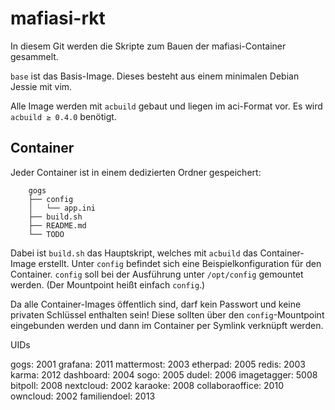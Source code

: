 # mafiasi-rkt

In diesem Git werden die Skripte zum Bauen der mafiasi-Container gesammelt.

`base` ist das Basis-Image. Dieses besteht aus einem minimalen Debian
Jessie mit vim.

Alle Image werden mit `acbuild` gebaut und liegen im aci-Format vor. Es wird
`acbuild ≥ 0.4.0` benötigt.

## Container

Jeder Container ist in einem dedizierten Ordner gespeichert:

```
    gogs
    ├── config
    │   └── app.ini
    ├── build.sh
    ├── README.md
    └── TODO
```

Dabei ist `build.sh` das Hauptskript, welches mit `acbuild` das Container-Image
erstellt. Unter `config` befindet sich eine Beispielkonfiguration für den
Container. `config` soll bei der Ausführung unter `/opt/config` gemountet
werden. (Der Mountpoint heißt einfach `config`.)

Da alle Container-Images öffentlich sind, darf kein Passwort und keine privaten
Schlüssel enthalten sein! Diese sollten über den `config`-Mountpoint eingebunden
werden und dann im Container per Symlink verknüpft werden.

UIDs

gogs: 2001
grafana: 2011
mattermost: 2003
etherpad: 2005
redis: 2003
karma: 2012
dashboard: 2004
sogo: 2005
dudel: 2006
imagetagger: 5008
bitpoll: 2008
nextcloud: 2002
karaoke: 2008
collaboraoffice: 2010
owncloud: 2002
familiendoel: 2013
